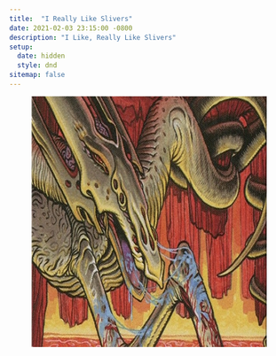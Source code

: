```yaml
---
title:  "I Really Like Slivers"
date: 2021-02-03 23:15:00 -0800
description: "I Like, Really Like Slivers"
setup:
  date: hidden
  style: dnd
sitemap: false
---
```

<figure>
  <img width="626" height="453" src="/assets/images/clot-sliver.jpg" alt="clot silver">
</figure>
